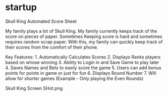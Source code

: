 # startup
Skull King Automated Score Sheet

My family plays a lot of Skull King. My family currently keeps track of the score 
on pieces of paper. Sometimes Keeping score is hard and sometimes requires random 
scrap paper. With this, my family can quickly keep track of their scores from the comfort
of their phone. 

Key Features:
    1. Automatically Calculates Scores
    2. Displays Ranks players based on whose winning
    3. Ability to Login in and Save Game to play later
    4. Saves Names and Bets to easily score the game
    5. Users can add bonus points for points in game or just for fun
    6. Displays Round Number
    7. Will allow for shorter games
       (Example - Only playing the Even Rounds)

Skull King Screen SHot.png